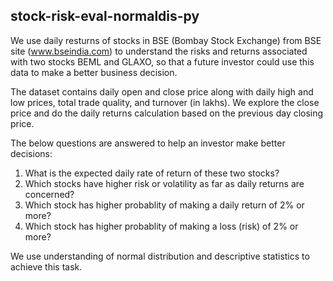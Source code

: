 ## stock-risk-eval-normaldis-py

We use daily resturns of stocks in BSE (Bombay Stock Exchange) from BSE site (www.bseindia.com) to understand the risks and returns associated with two stocks BEML and GLAXO, so that a future investor could use this data to make a better business decision.

The dataset contains daily open and close price along with daily high and low prices, total trade quality, and turnover (in lakhs). We explore the close price and do the daily returns calculation based on the previous day closing price.

The below questions are answered to help an investor make better decisions:
1. What is the expected daily rate of return of these two stocks?
2. Which stocks have higher risk or volatility as far as daily returns are concerned?
3. Which stock has higher probablity of making a daily return of 2% or more?
4. Which stock has higher probablity of making a loss (risk) of 2% or more?

We use understanding of normal distribution and descriptive statistics to achieve this task.
